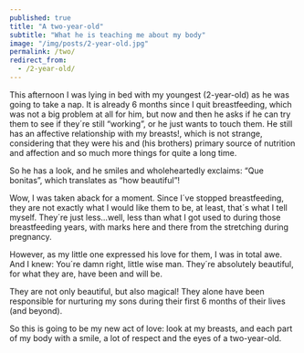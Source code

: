 ```yaml
---
published: true
title: "A two-year-old"
subtitle: "What he is teaching me about my body"
image: "/img/posts/2-year-old.jpg"
permalink: /two/
redirect_from:
  - /2-year-old/
---
```



This afternoon I was lying in bed with my youngest (2-year-old) as he was going to take a nap. It is already 6 months since I quit breastfeeding, which was not a big problem at all for him, but now and then he asks if he can try them to see if they´re still “working”, or he just wants to touch them. He still has an affective relationship with my breasts!, which is not strange, considering that they were his and (his brothers) primary source of nutrition and affection and so much more things for quite a long time.

So he has a look, and he smiles and wholeheartedly exclaims: “Que bonitas”, which translates as “how beautiful”!

Wow, I was taken aback for a moment. Since I´ve stopped breastfeeding, they are not exactly what I would like them to be, at least, that´s what I tell myself. They´re just less…well, less than what I got used to during those breastfeeding years, with marks here and there from the stretching during pregnancy. 

However, as my little one expressed his love for them, I was in total awe. And I knew: You´re damn right, little wise man. They´re absolutely beautiful, for what they are, have been and will be.

They are not only beautiful, but also magical! They alone have been responsible for nurturing my sons during their first 6 months of their lives (and beyond). 

So this is going to be my new act of love: look at my breasts, and each part of my body with a smile, a lot of respect and the eyes of a two-year-old.
